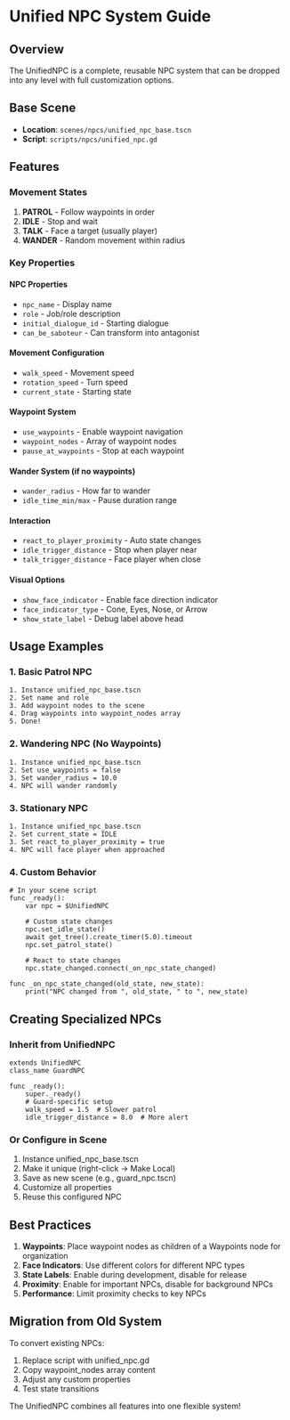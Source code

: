 # Unified NPC System Guide

## Overview
The UnifiedNPC is a complete, reusable NPC system that can be dropped into any level with full customization options.

## Base Scene
- **Location**: `scenes/npcs/unified_npc_base.tscn`
- **Script**: `scripts/npcs/unified_npc.gd`

## Features

### Movement States
1. **PATROL** - Follow waypoints in order
2. **IDLE** - Stop and wait
3. **TALK** - Face a target (usually player)
4. **WANDER** - Random movement within radius

### Key Properties

#### NPC Properties
- `npc_name` - Display name
- `role` - Job/role description
- `initial_dialogue_id` - Starting dialogue
- `can_be_saboteur` - Can transform into antagonist

#### Movement Configuration
- `walk_speed` - Movement speed
- `rotation_speed` - Turn speed
- `current_state` - Starting state

#### Waypoint System
- `use_waypoints` - Enable waypoint navigation
- `waypoint_nodes` - Array of waypoint nodes
- `pause_at_waypoints` - Stop at each waypoint

#### Wander System (if no waypoints)
- `wander_radius` - How far to wander
- `idle_time_min/max` - Pause duration range

#### Interaction
- `react_to_player_proximity` - Auto state changes
- `idle_trigger_distance` - Stop when player near
- `talk_trigger_distance` - Face player when close

#### Visual Options
- `show_face_indicator` - Enable face direction indicator
- `face_indicator_type` - Cone, Eyes, Nose, or Arrow
- `show_state_label` - Debug label above head

## Usage Examples

### 1. Basic Patrol NPC
```gdscript
1. Instance unified_npc_base.tscn
2. Set name and role
3. Add waypoint nodes to the scene
4. Drag waypoints into waypoint_nodes array
5. Done!
```

### 2. Wandering NPC (No Waypoints)
```gdscript
1. Instance unified_npc_base.tscn
2. Set use_waypoints = false
3. Set wander_radius = 10.0
4. NPC will wander randomly
```

### 3. Stationary NPC
```gdscript
1. Instance unified_npc_base.tscn
2. Set current_state = IDLE
3. Set react_to_player_proximity = true
4. NPC will face player when approached
```

### 4. Custom Behavior
```gdscript
# In your scene script
func _ready():
    var npc = $UnifiedNPC
    
    # Custom state changes
    npc.set_idle_state()
    await get_tree().create_timer(5.0).timeout
    npc.set_patrol_state()
    
    # React to state changes
    npc.state_changed.connect(_on_npc_state_changed)

func _on_npc_state_changed(old_state, new_state):
    print("NPC changed from ", old_state, " to ", new_state)
```

## Creating Specialized NPCs

### Inherit from UnifiedNPC
```gdscript
extends UnifiedNPC
class_name GuardNPC

func _ready():
    super._ready()
    # Guard-specific setup
    walk_speed = 1.5  # Slower patrol
    idle_trigger_distance = 8.0  # More alert
```

### Or Configure in Scene
1. Instance unified_npc_base.tscn
2. Make it unique (right-click → Make Local)
3. Save as new scene (e.g., guard_npc.tscn)
4. Customize all properties
5. Reuse this configured NPC

## Best Practices

1. **Waypoints**: Place waypoint nodes as children of a Waypoints node for organization
2. **Face Indicators**: Use different colors for different NPC types
3. **State Labels**: Enable during development, disable for release
4. **Proximity**: Enable for important NPCs, disable for background NPCs
5. **Performance**: Limit proximity checks to key NPCs

## Migration from Old System

To convert existing NPCs:
1. Replace script with unified_npc.gd
2. Copy waypoint_nodes array content
3. Adjust any custom properties
4. Test state transitions

The UnifiedNPC combines all features into one flexible system!